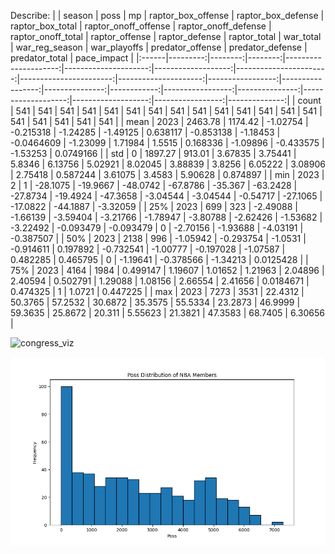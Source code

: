 Describe:
|       |   season |    poss |      mp |   raptor_box_offense |   raptor_box_defense |   raptor_box_total |   raptor_onoff_offense |   raptor_onoff_defense |   raptor_onoff_total |   raptor_offense |   raptor_defense |   raptor_total |   war_total |   war_reg_season |   war_playoffs |   predator_offense |   predator_defense |   predator_total |   pace_impact |
|:------|---------:|--------:|--------:|---------------------:|---------------------:|-------------------:|-----------------------:|-----------------------:|---------------------:|-----------------:|-----------------:|---------------:|------------:|-----------------:|---------------:|-------------------:|-------------------:|-----------------:|--------------:|
| count |      541 |  541    |  541    |           541        |           541        |          541       |             541        |             541        |           541        |       541        |      541         |      541       |  541        |       541        |    541         |         541        |         541        |        541       |   541         |
| mean  |     2023 | 2463.78 | 1174.42 |            -1.02754  |            -0.215318 |           -1.24285 |              -1.49125  |               0.638117 |            -0.853138 |        -1.18453  |       -0.0464609 |       -1.23099 |    1.71984  |         1.5515   |      0.168336  |          -1.09896  |          -0.433575 |         -1.53253 |     0.0749166 |
| std   |        0 | 1897.27 |  913.01 |             3.67835  |             3.75441  |            5.8346  |               6.13756  |               5.02921  |             8.02045  |         3.88839  |        3.8256    |        6.05222 |    3.08906  |         2.75418  |      0.587244  |           3.61075  |           3.4583   |          5.90628 |     0.874897  |
| min   |     2023 |    2    |    1    |           -28.1075   |           -19.9667   |          -48.0742  |             -67.8786   |             -35.367    |           -63.2428   |       -27.8734   |      -19.4924    |      -47.3658  |   -3.04544  |        -3.04544  |     -0.54717   |         -27.1065   |         -17.0822   |        -44.1887  |    -3.32059   |
| 25%   |     2023 |  699    |  323    |            -2.49088  |            -1.66139  |           -3.59404 |              -3.21766  |              -1.78947  |            -3.80788  |        -2.62426  |       -1.53682   |       -3.22492 |   -0.093479 |        -0.093479 |      0         |          -2.70156  |          -1.93688  |         -4.03191 |    -0.387507  |
| 50%   |     2023 | 2138    |  996    |            -1.05942  |            -0.293754 |           -1.0531  |              -0.914611 |               0.197892 |            -0.732541 |        -1.00777  |       -0.197028  |       -1.07587 |    0.482285 |         0.465795 |      0         |          -1.19641  |          -0.378566 |         -1.34213 |     0.0125428 |
| 75%   |     2023 | 4164    | 1984    |             0.499147 |             1.19607  |            1.01652 |               1.21963  |               2.04896  |             2.40594  |         0.502791 |        1.29088   |        1.08156 |    2.66554  |         2.41656  |      0.0184671 |           0.474325 |           1        |          1.0721  |     0.447225  |
| max   |     2023 | 7273    | 3531    |            22.4312   |            50.3765   |           57.2532  |              30.6872   |              35.3575   |            55.5334   |        23.2873   |       46.9999    |       59.3635  |   25.8672   |        20.311    |      5.55623   |          21.3821   |          47.3583   |         68.7405  |     6.30656   |

![congress_viz](nba_mp.png)


![congress_viz2](nba_poss.png)
